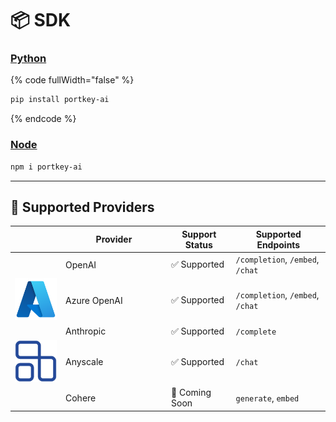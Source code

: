 # 📦 SDK

### [Python](python.md)

{% code fullWidth="false" %}
```bash
pip install portkey-ai
```
{% endcode %}

### [Node](node.md)

```bash
npm i portkey-ai
```

***

## **🤝 Supported Providers**

<table><thead><tr><th width="67"></th><th width="155">Provider</th><th>Support Status</th><th>Supported Endpoints</th></tr></thead><tbody><tr><td><a href="https://github.com/Portkey-AI/portkey-python-sdk/blob/main/docs/images/openai.png"><img src="https://github.com/Portkey-AI/portkey-python-sdk/raw/main/docs/images/openai.png" alt="" data-size="line"></a></td><td>OpenAI</td><td>✅ Supported</td><td><code>/completion</code>, <code>/embed</code>,  <code>/chat</code></td></tr><tr><td><a href="https://github.com/Portkey-AI/portkey-python-sdk/blob/main/docs/images/azure.png"><img src="https://github.com/Portkey-AI/portkey-python-sdk/raw/main/docs/images/azure.png" alt="" data-size="line"></a></td><td>Azure OpenAI</td><td>✅ Supported</td><td><code>/completion</code>, <code>/embed</code>,  <code>/chat</code></td></tr><tr><td><a href="https://github.com/Portkey-AI/portkey-python-sdk/blob/main/docs/images/anthropic.png"><img src="https://github.com/Portkey-AI/portkey-python-sdk/raw/main/docs/images/anthropic.png" alt="" data-size="line"></a></td><td>Anthropic</td><td>✅ Supported</td><td><code>/complete</code></td></tr><tr><td><img src="../.gitbook/assets/anyscale.png" alt="" data-size="line"></td><td>Anyscale</td><td>✅ Supported</td><td><code>/chat</code></td></tr><tr><td><a href="https://github.com/Portkey-AI/portkey-python-sdk/blob/main/docs/images/cohere.png"><img src="https://github.com/Portkey-AI/portkey-python-sdk/raw/main/docs/images/cohere.png" alt="" data-size="line"></a></td><td>Cohere</td><td>🚧 Coming Soon</td><td><code>generate</code>, <code>embed</code></td></tr></tbody></table>

